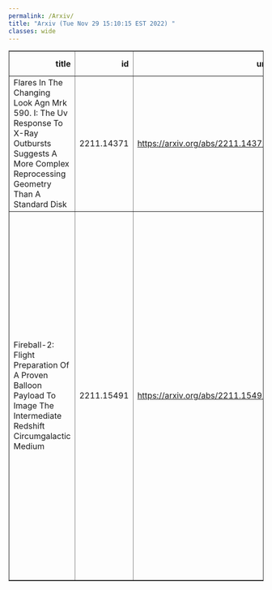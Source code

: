```yaml
---
permalink: /Arxiv/
title: "Arxiv (Tue Nov 29 15:10:15 EST 2022) "
classes: wide
---
```

<table border="1" class="dataframe">
  <thead>
    <tr style="text-align: right;">
      <th>title</th>
      <th>id</th>
      <th>url</th>
      <th>authors</th>
      <th>Local Authors</th>
    </tr>
  </thead>
  <tbody>
    <tr>
      <td>Flares In The Changing Look Agn Mrk 590. I: The Uv Response To X-Ray   Outbursts Suggests A More Complex Reprocessing Geometry Than A Standard Disk</td>
      <td>2211.14371</td>
      <td><a href="https://arxiv.org/abs/2211.14371" target="_blank">https://arxiv.org/abs/2211.14371</a></td>
      <td>Daniel Lawther, Marianne Vestergaard, Sandra Raimundo, Jun Yi Koay, Bradley M Peterson, Xiaohui Fan, Dirk Grupe, Smita Mathur</td>
      <td>Smita Mathur</td>
    </tr>
    <tr>
      <td>Fireball-2: Flight Preparation Of A Proven Balloon Payload To Image The   Intermediate Redshift Circumgalactic Medium</td>
      <td>2211.15491</td>
      <td><a href="https://arxiv.org/abs/2211.15491" target="_blank">https://arxiv.org/abs/2211.15491</a></td>
      <td>Vincent Picouet, David Valls-Gabaud, Bruno Milliard, David Schiminovich, Drew M. Miles, Keri Hoadley, Erika Hamden, D. Christopher Martin, Gillian Kyne, Trent Brendel, Aafaque Raza Khan, Jean Evrard, Zeren Lin, Haeun Chung, Simran Agarwal, Ignacio Cevallos Aleman, Charles-Antoine Chevrier, Jess Li, Nicole Melso, Shouleh Nikzad, Didier Vibert, Nicolas Bray</td>
      <td>David Martin</td>
    </tr>
  </tbody>
</table>